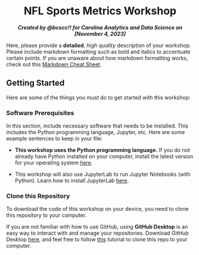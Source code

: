 <h1 align="center">NFL Sports Metrics Workshop</h1>

<p align="center"><b><i>Created by @bcscc!! for Carolina Analytics and Data Science on [November 4, 2023]</b></i></p>

 
Here, please provide a **detailed**, *high quality* description of your workshop. Please include markdown formatting such as bold and italics to accentuate certain points. If you are unaware about how markdown formatting works, check out this [Markdown Cheat Sheet](https://www.markdownguide.org/cheat-sheet/).

## Getting Started

Here are some of the things you must do to get started with this workshop:

### Software Prerequisites

In this section, include necessary software that needs to be installed. This includes the Python programming language, Jupyter, etc. Here are some example sentences to keep in your file:

- **This workshop uses the Python programming language.** If you do not already have Python installed on your computer, install the latest version for your operating system [here](https://www.python.org/downloads/).

- This workshop will also use JupyterLab to run Jupyter Notebooks (with Python). Learn how to install JupyterLab [here](https://jupyter.org/install).

### Clone this Repository

To download the code of this workshop on your device, you need to clone this repository to your computer.

If you are not familiar with how to use GitHub, using **GitHub Desktop** is an easy way to interact with and manage your repositories. Download GitHub Desktop [here](https://desktop.github.com), and feel free to follow [this](https://docs.github.com/en/desktop/contributing-and-collaborating-using-github-desktop/adding-and-cloning-repositories/cloning-a-repository-from-github-to-github-desktop) tutorial to clone this repo to your computer.
